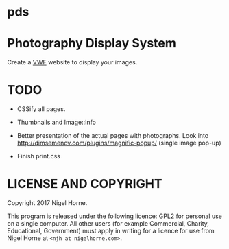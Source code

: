 pds
===

# Photography Display System

Create a [VWF](//github.com/nigelhorne/vwf) website to display your images.

# TODO

* CSSify all pages.

* Thumbnails and Image::Info

* Better presentation of the actual pages with photographs.
Look into http://dimsemenov.com/plugins/magnific-popup/ (single image pop-up)

* Finish print.css

# LICENSE AND COPYRIGHT

Copyright 2017 Nigel Horne.

This program is released under the following licence: GPL2 for personal use on
a single computer.
All other users (for example Commercial, Charity, Educational, Government)
must apply in writing for a licence for use from Nigel Horne at `<njh at nigelhorne.com>`.
